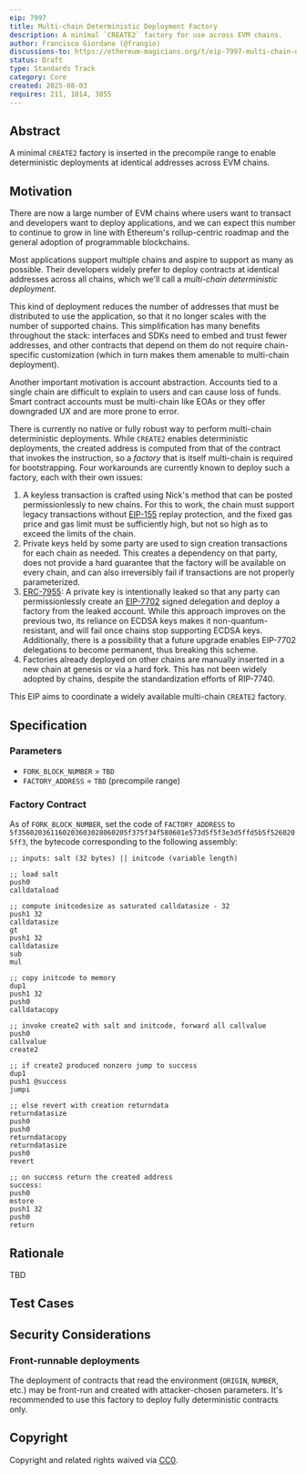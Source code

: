 ```yaml
---
eip: 7997
title: Multi-chain Deterministic Deployment Factory
description: A minimal `CREATE2` factory for use across EVM chains.
author: Francisco Giordano (@frangio)
discussions-to: https://ethereum-magicians.org/t/eip-7997-multi-chain-deterministic-deployment-factory/24998
status: Draft
type: Standards Track
category: Core
created: 2025-08-03
requires: 211, 1014, 3855
---
```


## Abstract

A minimal `CREATE2` factory is inserted in the precompile range to enable deterministic deployments at identical addresses across EVM chains.

## Motivation

There are now a large number of EVM chains where users want to transact and developers want to deploy applications, and we can expect this number to continue to grow in line with Ethereum's rollup-centric roadmap and the general adoption of programmable blockchains.

Most applications support multiple chains and aspire to support as many as possible. Their developers widely prefer to deploy contracts at identical addresses across all chains, which we'll call a *multi-chain deterministic deployment*.

This kind of deployment reduces the number of addresses that must be distributed to use the application, so that it no longer scales with the number of supported chains. This simplification has many benefits throughout the stack: interfaces and SDKs need to embed and trust fewer addresses, and other contracts that depend on them do not require chain-specific customization (which in turn makes them amenable to multi-chain deployment).

Another important motivation is account abstraction. Accounts tied to a single chain are difficult to explain to users and can cause loss of funds. Smart contract accounts must be multi-chain like EOAs or they offer downgraded UX and are more prone to error.

There is currently no native or fully robust way to perform multi-chain deterministic deployments. While `CREATE2` enables deterministic deployments, the created address is computed from that of the contract that invokes the instruction, so a *factory* that is itself multi-chain is required for bootstrapping. Four workarounds are currently known to deploy such a factory, each with their own issues:

1. A keyless transaction is crafted using Nick's method that can be posted permissionlessly to new chains. For this to work, the chain must support legacy transactions without [EIP-155](./eip-155.md) replay protection, and the fixed gas price and gas limit must be sufficiently high, but not so high as to exceed the limits of the chain.
2. Private keys held by some party are used to sign creation transactions for each chain as needed. This creates a dependency on that party, does not provide a hard guarantee that the factory will be available on every chain, and can also irreversibly fail if transactions are not properly parameterized.
3. [ERC-7955](./eip-7955.md): A private key is intentionally leaked so that any party can permissionlessly create an [EIP-7702](./eip-7702.md) signed delegation and deploy a factory from the leaked account. While this approach improves on the previous two, its reliance on ECDSA keys makes it non-quantum-resistant, and will fail once chains stop supporting ECDSA keys. Additionally, there is a possibility that a future upgrade enables EIP-7702 delegations to become permanent, thus breaking this scheme.
4. Factories already deployed on other chains are manually inserted in a new chain at genesis or via a hard fork. This has not been widely adopted by chains, despite the standardization efforts of RIP-7740.

This EIP aims to coordinate a widely available multi-chain `CREATE2` factory.

## Specification

### Parameters

* `FORK_BLOCK_NUMBER` = `TBD`
* `FACTORY_ADDRESS` = `TBD` (precompile range)

### Factory Contract

As of `FORK_BLOCK_NUMBER`, set the code of `FACTORY_ADDRESS` to `5f356020361160203603028060205f375f34f580601e573d5f5f3e3d5ffd5b5f5260205ff3`, the bytecode corresponding to the following assembly:

```
;; inputs: salt (32 bytes) || initcode (variable length)

;; load salt
push0
calldataload

;; compute initcodesize as saturated calldatasize - 32
push1 32
calldatasize
gt
push1 32
calldatasize
sub
mul

;; copy initcode to memory
dup1
push1 32
push0
calldatacopy

;; invoke create2 with salt and initcode, forward all callvalue
push0
callvalue
create2

;; if create2 produced nonzero jump to success
dup1
push1 @success
jumpi

;; else revert with creation returndata
returndatasize
push0
push0
returndatacopy
returndatasize
push0
revert

;; on success return the created address
success:
push0
mstore
push1 32
push0
return
```

## Rationale

<!--
  The rationale fleshes out the specification by describing what motivated the design and why particular design decisions were made. It should describe alternate designs that were considered and related work, e.g. how the feature is supported in other languages.

  The current placeholder is acceptable for a draft.

  TODO: Remove this comment before submitting
-->

TBD

## Test Cases

<!--
  This section is optional for non-Core EIPs.

  The Test Cases section should include expected input/output pairs, but may include a succinct set of executable tests. It should not include project build files. No new requirements may be introduced here (meaning an implementation following only the Specification section should pass all tests here.)
  If the test suite is too large to reasonably be included inline, then consider adding it as one or more files in `../assets/eip-####/`. External links will not be allowed

  TODO: Remove this comment before submitting
-->

## Security Considerations

### Front-runnable deployments

The deployment of contracts that read the environment (`ORIGIN`, `NUMBER`, etc.) may be front-run and created with attacker-chosen parameters. It's recommended to use this factory to deploy fully deterministic contracts only. 

## Copyright

Copyright and related rights waived via [CC0](../LICENSE.md).
